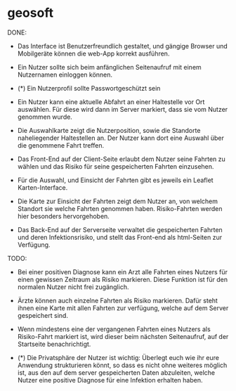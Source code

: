 # geosoft

DONE:

- Das Interface ist Benutzerfreundlich gestaltet, und gängige Browser und Mobilgeräte können die web-App korrekt ausführen.

- Ein Nutzer sollte sich beim anfänglichen Seitenaufruf mit einem Nutzernamen einloggen können. 

- (*) Ein Nutzerprofil sollte Passwortgeschützt sein

- Ein Nutzer kann eine aktuelle Abfahrt an einer Haltestelle vor Ort auswählen. Für diese wird dann im Server markiert, dass sie vom Nutzer genommen wurde.

- Die Auswahlkarte zeigt die Nutzerposition, sowie die Standorte naheliegender Haltestellen an. Der Nutzer kann dort eine Auswahl über die genommene Fahrt treffen.

- Das Front-End auf der Client-Seite erlaubt dem Nutzer seine Fahrten zu wählen und das Risiko für seine gespeicherten Fahrten einzusehen.

- Für die Auswahl, und Einsicht der Fahrten gibt es jeweils ein Leaflet Karten-Interface.

- Die Karte zur Einsicht der Fahrten zeigt dem Nutzer an, von welchem Standort sie welche Fahrten genommen haben. Risiko-Fahrten werden hier besonders hervorgehoben.

- Das Back-End auf der Serverseite verwaltet die gespeicherten Fahrten und deren Infektionsrisiko, und stellt das Front-end als html-Seiten zur Verfügung.

TODO:

- Bei einer positiven Diagnose kann ein Arzt alle Fahrten eines Nutzers für einen gewissen Zeitraum als Risiko markieren. Diese Funktion ist für den normalen Nutzer nicht frei zugänglich.

- Ärzte können auch einzelne Fahrten als Risiko markieren. Dafür steht ihnen eine Karte mit allen Fahrten zur verfügung, welche auf dem Server gespeichert sind.

- Wenn mindestens eine der vergangenen Fahrten eines Nutzers als Risiko-Fahrt markiert ist, wird dieser beim nächsten Seitenaufruf, auf der Startseite benachrichtigt.  

- (*) Die Privatsphäre der Nutzer ist wichtig: Überlegt euch wie ihr eure Anwendung strukturieren könnt, so dass es nicht ohne weiteres möglich ist, aus den auf dem server gespeicherten Daten abzuleiten, welche Nutzer eine positive Diagnose für eine Infektion erhalten haben. 
